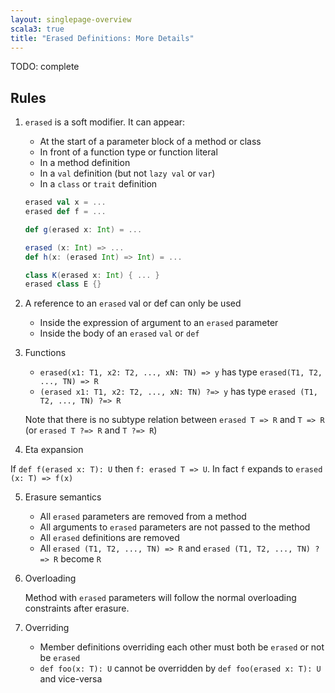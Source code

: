 ```yaml
---
layout: singlepage-overview
scala3: true
title: "Erased Definitions: More Details"
---
```


TODO: complete
## Rules

1. `erased` is a soft modifier. It can appear:
   * At the start of a parameter block of a method or class
   * In front of a function type or function literal
   * In a method definition
   * In a `val` definition (but not `lazy val` or `var`)
   * In a `class` or `trait` definition

    ```scala
    erased val x = ...
    erased def f = ...

    def g(erased x: Int) = ...

    erased (x: Int) => ...
    def h(x: (erased Int) => Int) = ...

    class K(erased x: Int) { ... }
    erased class E {}
    ```


2. A reference to an `erased` val or def can only be used
   * Inside the expression of argument to an `erased` parameter
   * Inside the body of an `erased` `val` or `def`


3. Functions
   * `erased(x1: T1, x2: T2, ..., xN: TN) => y` has type
     `erased(T1, T2, ..., TN) => R`
   * `(erased x1: T1, x2: T2, ..., xN: TN) ?=> y` has type
     `erased (T1, T2, ..., TN) ?=> R`

   Note that there is no subtype relation between `erased T => R` and `T => R` (or `erased T ?=> R` and `T ?=> R`)


4. Eta expansion

If `def f(erased x: T): U` then `f: erased T => U`. In fact `f`
expands to `erased (x: T) => f(x)`


5. Erasure semantics
   * All `erased` parameters are removed from a method
   * All arguments to `erased` parameters are not passed to the method
   * All `erased` definitions are removed
   * All `erased (T1, T2, ..., TN) => R` and `erased (T1, T2, ..., TN) ?=> R` become `R`

6. Overloading

   Method with `erased` parameters will follow the normal overloading constraints after erasure.


7. Overriding
   * Member definitions overriding each other must both be `erased` or not be `erased`
   * `def foo(x: T): U` cannot be overridden by `def foo(erased x: T): U` and vice-versa

